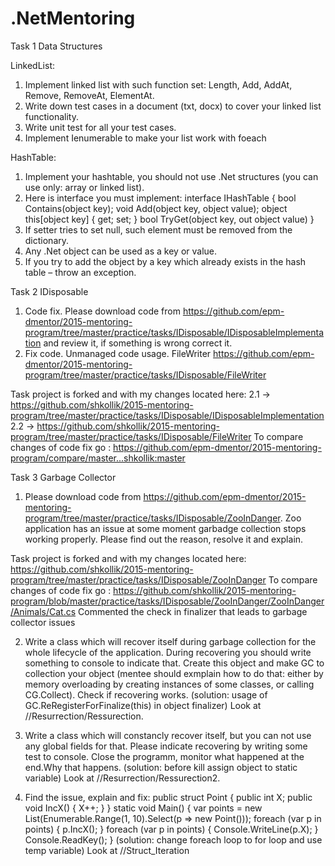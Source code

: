 # .NetMentoring
Task 1 Data Structures
  
  LinkedList:
1. Implement linked list with such function set: Length, Add, AddAt, Remove, RemoveAt, ElementAt.
2. Write down test cases in a document (txt, docx) to cover your linked list functionality.
3. Write unit test for all your test cases.
4. Implement Ienumerable to make your list work with foeach

  HashTable:
  
1. Implement your hashtable, you should not use .Net structures (you can use only: array or linked list).
2. Here is interface you must implement:
  interface IHashTable
  {
  bool Contains(object key);
  void Add(object key, object value);
  object this[object key] { get; set; } bool TryGet(object key, out object value)
  }
3. If setter tries to set null, such element must be removed from the dictionary.
4. Any .Net object can be used as a key or value.
5. If you try to add the object by a key which already exists in the hash table – throw an exception.

Task 2 IDisposable
1. Code fix. Please download code from 
https://github.com/epm-dmentor/2015-mentoring-program/tree/master/practice/tasks/IDisposable/IDisposableImplementation
and review it, if something is wrong correct it.
2. Fix code. Unmanaged code usage. FileWriter 
https://github.com/epm-dmentor/2015-mentoring-program/tree/master/practice/tasks/IDisposable/FileWriter

Task project is forked and with my changes located here: 2.1 -> https://github.com/shkollik/2015-mentoring-program/tree/master/practice/tasks/IDisposable/IDisposableImplementation
														 2.2 -> https://github.com/shkollik/2015-mentoring-program/tree/master/practice/tasks/IDisposable/FileWriter
To compare changes of code fix go : https://github.com/epm-dmentor/2015-mentoring-program/compare/master...shkollik:master

Task 3 Garbage Collector
1. Please download code from https://github.com/epm-dmentor/2015-mentoring-program/tree/master/practice/tasks/IDisposable/ZooInDanger. 
Zoo application has an issue at some moment garbadge collection stops working properly. Please find out the reason, resolve it and explain.

Task project is forked and with my changes located here: https://github.com/shkollik/2015-mentoring-program/tree/master/practice/tasks/IDisposable/ZooInDanger
To compare changes of code fix go : https://github.com/shkollik/2015-mentoring-program/blob/master/practice/tasks/IDisposable/ZooInDanger/ZooInDanger/Animals/Cat.cs
									Commented the check in finalizer that leads to garbage collector issues

2. Write a class which will recover itself during garbage collection for the whole lifecycle of the application. During recovering you should write something to console to indicate that. 
Create this object and make GC to collection your object (mentee should exmplain how to do that: either by memory overloading by creating instances of some classes, or calling CG.Collect). 
Check if recovering works.
 (solution: usage of GC.ReRegisterForFinalize(this) in object finalizer) Look at //Resurrection/Ressurection.
 
3. Write a class which will constancly recover itself, but you can not use any global fields for that. Please indicate recovering by writing some test to console. 
Close the programm, monitor what happened at the end.Why that happens.
(solution: before kill assign object to static variable) Look at //Resurrection/Ressurection2.

4. Find the issue, explain and fix: public struct Point { public int X; public void IncX() { X++; } } static void Main() { var points = new List<Point>(Enumerable.Range(1, 10).Select(p => new Point())); foreach (var p in points) { p.IncX(); } foreach (var p in points) { Console.WriteLine(p.X); } Console.ReadKey(); }
(solution: change foreach loop to for loop and use temp variable) Look at //Struct_Iteration